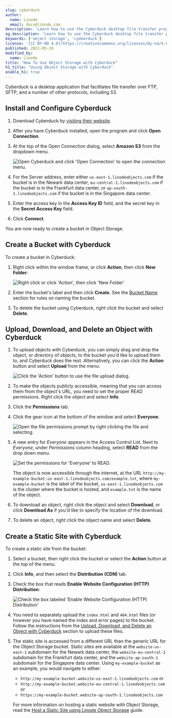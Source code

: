 ```yaml
---
slug: cyberduck
author:
  name: Linode
  email: docs@linode.com
description: 'Learn how to use the Cyberduck desktop file transfer program to interact with Linode's Object Storage'
og_description: 'Learn how to use the Cyberduck desktop file transfer program to interact with Linode's Object Storage'
keywords: ['object storage', 'cyeberduck']
license: '[CC BY-ND 4.0](https://creativecommons.org/licenses/by-nd/4.0)'
published: 2021-05-28
modified_by:
  name: Linode
title: "How To Use Object Storage with Cyberduck"
h1_title: "Using Object Storage with Cyberduck"
enable_h1: true
---
```


Cyberduck is a desktop application that facilitates file transfer over FTP, SFTP, and a number of other protocols, including S3.

## Install and Configure Cyberduck

1.  Download Cyberduck by [visiting their website](https://cyberduck.io/).

1.  After you have Cyberduck installed, open the program and click **Open Connection**.

1.  At the top of the Open Connection dialog, select **Amazon S3** from the dropdown menu.

    ![Open Cyberduck and click 'Open Connection' to open the connection menu.](object-storage-cyberduck-open-connection.png)

1.  For the Server address, enter either `us-east-1.linodeobjects.com` if the bucket is in the Newark data center, `eu-central-1.linodeobjects.com` if the bucket is in the Frankfurt data center, or `ap-south-1.linodeobjects.com` if the bucket is in the Singapore data center.

1.  Enter the access key in the **Access Key ID** field, and the secret key in the **Secret Access Key** field.

1.  Click **Connect**.

You are now ready to create a bucket in Object Storage.

## Create a Bucket with Cyberduck

To create a bucket in Cyberduck:

1. Right click within the window frame, or click **Action**, then click **New Folder**:

    ![Right click or click 'Action', then click 'New Folder'](object-storage-cyberduck-create-bucket.png)

1.  Enter the bucket's label and then click **Create**. See the [Bucket Name](#bucket-names) section for rules on naming the bucket.

1.  To delete the bucket using Cyberduck, right click the bucket and select **Delete**.

## Upload, Download, and Delete an Object with Cyberduck

1.  To upload objects with Cyberduck, you can simply drag and drop the object, or directory of objects, to the bucket you'd like to upload them to, and Cyberduck does the rest. Alternatively, you can click the **Action** button and select **Upload** from the menu:

    ![Click the 'Action' button to use the file upload dialog.](object-storage-cyberduck-upload-menu.png)

1.  To make the objects publicly accessible, meaning that you can access them from the object's URL, you need to set the proper READ permissions. Right click the object and select **Info**.

1.  Click the **Permissions** tab.

1.  Click the gear icon at the bottom of the window and select **Everyone**.

    ![Open the file permissions prompt by right clicking the file and selecting.](object-storage-cyberduck-object-permissions.png)

1.  A new entry for *Everyone* appears in the Access Control List. Next to *Everyone*, under *Permissions* column heading, select **READ** from the drop down menu.

    ![Set the permissions for 'Everyone' to READ.](object-storage-cyberduck-object-permissions2.png)

    The object is now accessible through the internet, at the URL `http://my-example-bucket.us-east-1.linodeobjects.com/example.txt`, where `my-example-bucket` is the label of the bucket, `us-east-1.linodeobjects.com` is the cluster where the bucket is hosted, and `example.txt` is the name of the object.

1.  To download an object, right click the object and select **Download**, or click **Download As** if you'd like to specify the location of the download.

1.  To delete an object, right click the object name and select **Delete**.

## Create a Static Site with Cyberduck

To create a static site from the bucket:

1.  Select a bucket, then right click the bucket or select the **Action** button at the top of the menu.

1.  Click **Info**, and then select the **Distribution (CDN)** tab.

1.  Check the box that reads **Enable Website Configuration (HTTP) Distribution**:

    ![Check the box labeled 'Enable Website Configuration (HTTP) Distribution'](object-storage-cyberduck-enable-static-site.png)

1.  You need to separately upload the `index.html` and `404.html` files (or however you have named the index and error pages) to the bucket. Follow the instructions from the [Upload, Download, and Delete an Object with Cyberduck](#upload-download-and-delete-an-object-with-cyberduck) section to upload these files.

1.  The static site is accessed from a different URL than the generic URL for the Object Storage bucket. Static sites are available at the `website-us-east-1` subdomain for the Newark data center, the `website-eu-central-1` subdomain for the Frankfurt data center, and the `website-ap-south-1` subdomain for the Singapore data center. Using `my-example-bucket` as an example, you would navigate to either:

    - `http://my-example-bucket.website-us-east-1.linodeobjects.com` or
    - `http://my-example-bucket.website-eu-central-1.linodeobjects.com` or
    - `https://my-example-bucket.website-ap-south-1.linodeobjects.com`

    For more information on hosting a static website with Object Storage, read the [Host a Static Site using Linode Object Storage](/docs/platform/object-storage/host-static-site-object-storage/) guide.